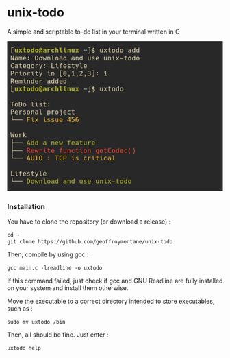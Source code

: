 # unix-todo
A simple and scriptable to-do list in your terminal written in C

![Screenshot](screenshot.png?)

### Installation

You have to clone the repository (or download a release) :

	cd ~
	git clone https://github.com/geoffroymontane/unix-todo

Then, compile by using gcc :

	gcc main.c -lreadline -o uxtodo

If this command failed, just check if gcc and GNU Readline are fully installed on your system and install them otherwise.

Move the executable to a correct directory intended to store executables, such as :

	sudo mv uxtodo /bin

Then, all should be fine. Just enter :

	uxtodo help
